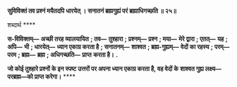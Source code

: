 **सुविविक्तं तव प्रश्नं मयैतदपि धारयेत् ।** **सनातनं ब्रह्मगुह्यं परं ब्रह्माधिगच्छति ॥ २५॥** 

शब्दार्थ **** 

**स-विविक्तम्—** **अच्छी तरह व्यालयायित** **; तव—** **तुश्हारा** **; प्रश्नम्—** **प्रश्न** **; मया—** **मेरे द्वारा** **; एतत्—** **यह** **; अपि—** **भी** **; धारयेत्—** **ध्यान एकाग्र करता है** **; सनातनम्—** **शाश्वत** **; ब्रह्म-गुह्यम्—** **वेदों का रहस्य** **; परम्—** **परम** **; ब्रह्म—** **ब्रह्म** **; अधिगच्छति—** **प्राप्त** **करता है।** **.** 

**जो कोई तुश्हारे प्रश्नों के इन स्पष्ट उत्तरों पर अपना ध्यान एकाग्र करता है, वह वेदों के** **शाश्वत गुह्य लक्ष्य—परब्रह्म—को प्राप्त करेगा।** **** 